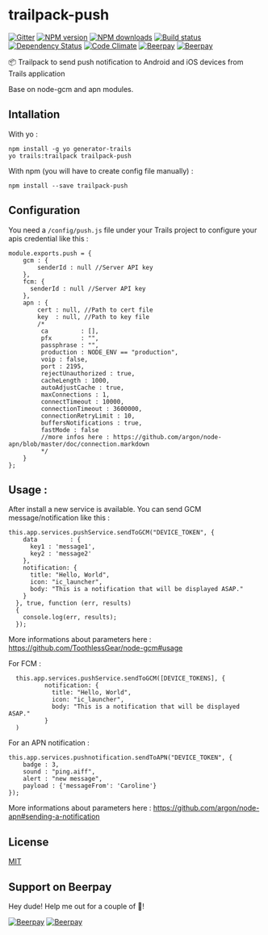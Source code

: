 # trailpack-push
[![Gitter][gitter-image]][gitter-url]
[![NPM version][npm-image]][npm-url]
[![NPM downloads][npm-download]][npm-url]
[![Build status][ci-image]][ci-url]
[![Dependency Status][daviddm-image]][daviddm-url]
[![Code Climate][codeclimate-image]][codeclimate-url]
[![Beerpay](https://beerpay.io/jaumard/trailpack-push/badge.svg?style=flat)](https://beerpay.io/jaumard/trailpack-push)
[![Beerpay](https://beerpay.io/jaumard/trailpack-push/make-wish.svg?style=flat)](https://beerpay.io/jaumard/trailpack-push)

:package: Trailpack to send push notification to Android and iOS devices from Trails application

Base on node-gcm and apn modules.

## Intallation
With yo : 

```
npm install -g yo generator-trails
yo trails:trailpack trailpack-push
```

With npm (you will have to create config file manually) :
 
`npm install --save trailpack-push`

## Configuration 
You need a `/config/push.js` file under your Trails project to configure your apis credential like this : 

    module.exports.push = {
    	gcm : {
    		senderId : null //Server API key
    	},
    	fcm: {
    	  senderId : null //Server API key
    	},
    	apn : {
    		cert : null, //Path to cert file
    		key  : null, //Path to key file
    		/* 
    		 ca         : [],
    		 pfx        : "",
    		 passphrase : "",
    		 production : NODE_ENV == "production",
    		 voip : false,
    		 port : 2195,
    		 rejectUnauthorized : true,
    		 cacheLength : 1000,
    		 autoAdjustCache : true,
    		 maxConnections : 1,
    		 connectTimeout : 10000,
    		 connectionTimeout : 3600000,
    		 connectionRetryLimit : 10,
    		 buffersNotifications : true,
    		 fastMode : false
    		 //more infos here : https://github.com/argon/node-apn/blob/master/doc/connection.markdown
    		 */
    	}
    };
    
## Usage : 
After install a new service is available. You can send GCM message/notification like this : 

    this.app.services.pushService.sendToGCM("DEVICE_TOKEN", {
        data         : {
          key1 : 'message1',
          key2 : 'message2'
        },
        notification: {
          title: "Hello, World",
          icon: "ic_launcher",
          body: "This is a notification that will be displayed ASAP."
        }
      }, true, function (err, results)
      {
        console.log(err, results);
      });
More informations about parameters here : https://github.com/ToothlessGear/node-gcm#usage
 
For FCM :

      this.app.services.pushService.sendToGCM([DEVICE_TOKENS], {
              notification: {
                title: "Hello, World",
                icon: "ic_launcher",
                body: "This is a notification that will be displayed ASAP."
              }
      )
      
For an APN notification : 

    this.app.services.pushnotification.sendToAPN("DEVICE_TOKEN", {
        badge : 3,
        sound : "ping.aiff",
        alert : "new message",
        payload : {'messageFrom': 'Caroline'}
    });
More informations about parameters here : https://github.com/argon/node-apn#sending-a-notification
   

## License
[MIT](https://github.com/jaumard/trailpack-push/blob/master/LICENSE)


[npm-image]: https://img.shields.io/npm/v/trailpack-push.svg?style=flat-square
[npm-url]: https://npmjs.org/package/trailpack-push
[npm-download]: https://img.shields.io/npm/dt/trailpack-push.svg
[ci-image]: https://travis-ci.org/jaumard/trailpack-push.svg?branch=master
[ci-url]: https://travis-ci.org/jaumard/trailpack-push
[daviddm-image]: http://img.shields.io/david/jaumard/trailpack-push.svg?style=flat-square
[daviddm-url]: https://david-dm.org/jaumard/trailpack-push
[codeclimate-image]: https://img.shields.io/codeclimate/github/jaumard/trailpack-push.svg?style=flat-square
[codeclimate-url]: https://codeclimate.com/github/jaumard/trailpack-push
[gitter-image]: http://img.shields.io/badge/+%20GITTER-JOIN%20CHAT%20%E2%86%92-1DCE73.svg?style=flat-square
[gitter-url]: https://gitter.im/trailsjs/trails

## Support on Beerpay
Hey dude! Help me out for a couple of :beers:!

[![Beerpay](https://beerpay.io/jaumard/trailpack-push/badge.svg?style=beer-square)](https://beerpay.io/jaumard/trailpack-push)  [![Beerpay](https://beerpay.io/jaumard/trailpack-push/make-wish.svg?style=flat-square)](https://beerpay.io/jaumard/trailpack-push?focus=wish)
